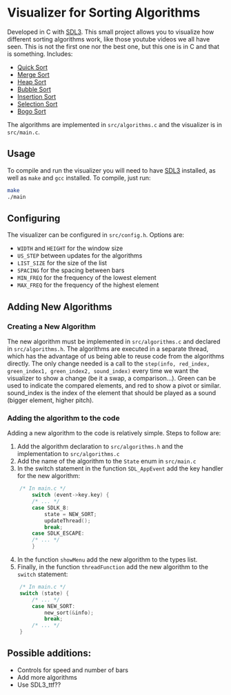 # Visualizer for Sorting Algorithms

Developed in C with [SDL3](https://examples.libsdl.org/SDL3/). This small
project allows you to visualize how different sorting algorithms work, like
those youtube videos we all have seen. This is not the first one nor the best
one, but this one is in C and that is something. Includes:

- [Quick Sort](https://en.wikipedia.org/wiki/Quicksort)
- [Merge Sort](https://en.wikipedia.org/wiki/Merge_sort)
- [Heap Sort](https://en.wikipedia.org/wiki/Heapsort)
- [Bubble Sort](https://en.wikipedia.org/wiki/Bubble_sort)
- [Insertion Sort](https://en.wikipedia.org/wiki/Insertion_sort)
- [Selection Sort](https://en.wikipedia.org/wiki/Selection_sort)
- [Bogo Sort](https://en.wikipedia.org/wiki/Bogo_sort)

The algorithms are implemented in `src/algorithms.c` and the visualizer is in
`src/main.c`.

## Usage

To compile and run the visualizer you will need to have
[SDL3](https://examples.libsdl.org/SDL3/) installed, as well as `make` and
`gcc` installed. To compile, just run:

```bash
make
./main
```

## Configuring

The visualizer can be configured in `src/config.h`. Options are:

- `WIDTH` and `HEIGHT` for the window size
- `US_STEP` between updates for the algorithms
- `LIST_SIZE` for the size of the list
- `SPACING` for the spacing between bars
- `MIN_FREQ` for the frequency of the lowest element
- `MAX_FREQ` for the frequency of the highest element

## Adding New Algorithms

### Creating a New Algorithm

The new algorithm must be implemented in `src/algorithms.c` and declared in
`src/algorithms.h`. The algorithms are executed in a separate thread, which has
the advantage of us being able to reuse code from the algorithms directly. The
only change needed is a call to the `step(info, red_index, green_index1,
green_index2, sound_index)` every time we want the visualizer to show a change
(be it a swap, a comparison...). Green can be used to indicate the compared
elements, and red to show a pivot or similar. sound_index is the index of the
element that should be played as a sound (bigger element, higher pitch).

### Adding the algorithm to the code

Adding a new algorithm to the code is relatively simple. Steps to follow are:

1. Add the algorithm declaration to `src/algorithms.h` and the implementation
   to `src/algorithms.c`
2. Add the name of the algorithm to the `State` enum in `src/main.c`
3. In the switch statement in the function `SDL_AppEvent` add the key handler
   for the new algorithm:

```c
    /* In main.c */
		switch (event->key.key) {
        /* ... */
		case SDLK_8:
			state = NEW_SORT;
			updateThread();
			break;
		case SDLK_ESCAPE:
        /* ... */
		}
```

4. In the function `showMenu` add the new algorithm to the types list.
5. Finally, in the function `threadFunction` add the new algorithm to the
   `switch` statement:

```c
    /* In main.c */
	switch (state) {
        /* ... */
        case NEW_SORT:
            new_sort(&info);
            break;
        /* ... */
	}
```

## Possible additions:

- Controls for speed and number of bars
- Add more algorithms
- Use SDL3_ttf??

